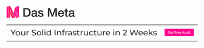 [![Das Meta](https://github.com/dasmeta/.github/blob/main/images/Logo1.png)](https://www.dasmeta.com/)

<!-- <p style={display:flex} float="left">
  <a href="https://www.dasmeta.com/"><img src="https://github.com/dasmeta/.github/blob/main/images/Text1.png"  width="150" /></a> 
  <a href="https://www.dasmeta.com/contact-us/"><img src="https://github.com/dasmeta/.github/blob/main/images/Button1.png" width="150" /></a>
</p> -->



<!-- [![Infrastructure](https://github.com/dasmeta/.github/blob/main/images/Text1.png)](https://www.dasmeta.com/)


[![Audit](https://github.com/dasmeta/.github/blob/main/images/Button1.png)](https://www.dasmeta.com/contact-us/) -->

<!-- <div style="display:flex">
     <div style="flex:1;padding-right:10px;">
          <a href="https://www.dasmeta.com/"><img src="https://github.com/dasmeta/.github/blob/main/images/Text1.png" width="300"/></a>
     </div>
     <div style="flex:1;padding-left:10px;">
          <a href="https://www.dasmeta.com/contact-us/"><img src="https://github.com/dasmeta/.github/blob/main/images/Button1.png" width="100"/></a>
     </div>
</div> -->


<div id="image-table">
    <table>
	    <tr>
    	    <td style="padding:10px">
        	    <a href="https://www.dasmeta.com/"><img src="https://github.com/dasmeta/.github/blob/main/images/Text1.png" width="500"/></a>
      	    </td>
            <td style="padding:10px">
            	<a href="https://www.dasmeta.com/contact-us/"><img src="https://github.com/dasmeta/.github/blob/main/images/Button1.png" width="100"/></a>
            </td>
        </tr>
    </table>
</div>